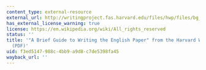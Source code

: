 ```yaml
---
content_type: external-resource
external_url: http://writingproject.fas.harvard.edu/files/hwp/files/bg_writing_english.pdf
has_external_license_warning: true
license: https://en.wikipedia.org/wiki/All_rights_reserved
status: ''
title: '"A Brief Guide to Writing the English Paper" from the Harvard Writing Center
  (PDF)'
uid: f3ed5147-988c-4bb9-a9d8-c7de5398fa45
wayback_url: ''
---
```

